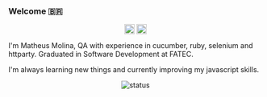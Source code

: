 ### Welcome 🇧🇷

  

<div  align="center">
<a  href="https://www.linkedin.com/in/matheus-molina/"  target="blank"><img  align="center"  src="https://cdn.jsdelivr.net/npm/simple-icons@3.0.1/icons/linkedin.svg"  alt="linkedin"  height="20"  width="20"  /></a>
<a  href="https://www.instagram.com/imathhmolina/"  target="blank"><img  align="center"  src="https://cdn.jsdelivr.net/npm/simple-icons@3.0.1/icons/instagram.svg"  alt="instagram"  height="20"  width="20"  /></a>
</div>

  
  

I'm Matheus Molina, QA with experience in cucumber, ruby, selenium and httparty. Graduated in Software Development at FATEC.

I'm always learning new things and currently improving my javascript skills.

  
  
<div align="center">
<img  align="center"  alt="status"  src="https://github-readme-stats.vercel.app/api?username=mathhmolina"/>
</div>
